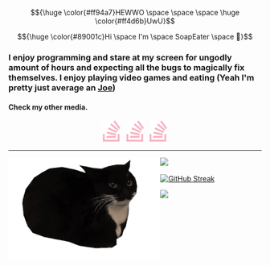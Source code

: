 <!-- ------------------------------------------------------------------------------------------------------ -->
<!-- Intro -->
  $${\huge \color{#ff94a7}HEWWO \space \space \space \huge \color{#ff4d6b}UwU}$$

  <!-- Wow using latex and being is cringe is hard -->
  $${\huge \color{#89001c}Hi \space I'm \space SoapEater \space 👋}$$
<div>
  <h3>
    I enjoy programming and stare at my screen for ungodly amount of hours and expecting all the bugs to magically fix themselves. I enjoy playing video games and eating (Yeah I'm pretty just average an <a href="https://raw.githubusercontent.com/SoapEater/SoapEater/main/assets/AHHHHHHH.gif">Joe</a>)
  </h3>

</div>
<!-- ------------------------------------------------------------------------------------------------------ -->
<!-- Media -->
<div>
  <h4>Check my other media.</h4>
  <div align="center">
    <a href="https://stackoverflow.com/users/22325258/soapeater">
      <img src="https://raw.githubusercontent.com/SoapEater/SoapEater/main/assets/Stackoverflow-Custom.png" alt="SO_Logo" width="35px"/></a>
    &nbsp;
    <a href="https://stackoverflow.com/users/22325258/soapeater">
      <img src="https://raw.githubusercontent.com/SoapEater/SoapEater/main/assets/Stackoverflow-Custom.png" alt="SO_Logo" width="35px"/></a>
    &nbsp;
    <a href="https://stackoverflow.com/users/22325258/soapeater">
      <img src="https://raw.githubusercontent.com/SoapEater/SoapEater/main/assets/Stackoverflow-Custom.png" alt="SO_Logo" width="35px"/></a>
  </div>

  ---

</div>
<!-- ------------------------------------------------------------------------------------------------------ -->
<!-- Body -->
<!-- WIP -->
<!-- ------------------------------------------------------------------------------------------------------ -->
<!-- Stats -->

<img align="left" width="60%" src="https://raw.githubusercontent.com/SoapEater/SoapEater/main/assets/maxwell-cat.gif"/>

<a href="https://github.com/SoapEater"><img width="420" src="https://github-readme-stats.vercel.app/api?username=SoapEater&bg_color=ff4d6b&text_color=ff94a7&title_color=89001c&hide_border=true&border_radius=50"></a>

<a href="https://github.com/SoapEater"><img height="180px" width="420" src="https://github-readme-streak-stats.herokuapp.com?user=SoapEater&hide_border=true&border_radius=50&mode=weekly&card_width=500&type=png&background=FF4D6B&stroke=89001C&ring=89001C&fire=89001C&currStreakLabel=89001C&currStreakNum=FF94A7&sideNums=FF94A7&sideLabels=FF94A7&dates=155E0D" alt="GitHub Streak" /></a>

<a href="https://github.com/SoapEater"><img src="https://github-profile-trophy.vercel.app/api?username=SoapEater&theme=radical"/></a>
<!-- ------------------------------------------------------------------------------------------------------ -->
